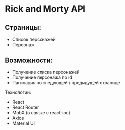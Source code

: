 # Rick and Morty API

## Страницы:

- Список персонажей
- Персонаж

## Возможности:

- Получение списка персонажей
- Получение персонажа по id
- Пагинация по следующей / предыдущей странице

Технологии:

- React
- React Router
- MobX (в связке с react-ioc)
- Axios
- Material UI
